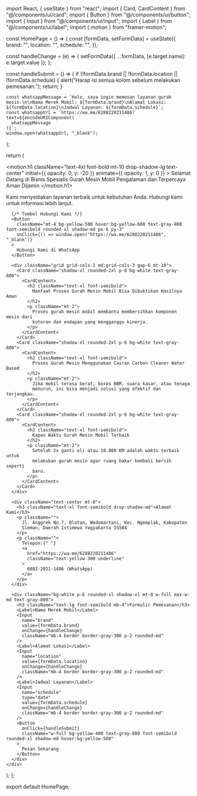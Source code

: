 import React, { useState } from "react";
import { Card, CardContent } from "@/components/ui/card";
import { Button } from "@/components/ui/button";
import { Input } from "@/components/ui/input";
import { Label } from "@/components/ui/label";
import { motion } from "framer-motion";

const HomePage = () => {
  const [formData, setFormData] = useState({
    brand: "",
    location: "",
    schedule: "",
  });

  const handleChange = (e) => {
    setFormData({ ...formData, [e.target.name]: e.target.value });
  };

  const handleSubmit = () => {
    if (!formData.brand || !formData.location || !formData.schedule) {
      alert("Harap isi semua kolom sebelum melakukan pemesanan.");
      return;
    }

    const whatsappMessage = `Halo, saya ingin memesan layanan gurah mesin.\n\nNama Merek Mobil: ${formData.brand}\nAlamat Lokasi: ${formData.location}\nJadwal Layanan: ${formData.schedule}`;
    const whatsappUrl = `https://wa.me/6288220211486?text=${encodeURIComponent(
      whatsappMessage
    )}`;
    window.open(whatsappUrl, "_blank");
  };

  return (
    <div className="min-h-screen bg-gradient-to-r from-blue-500 to-green-400 flex flex-col items-center p-6 text-white">
      <motion.h1
        className="text-4xl font-bold mt-10 drop-shadow-lg text-center"
        initial={{ opacity: 0, y: -20 }}
        animate={{ opacity: 1, y: 0 }}
      >
        Selamat Datang di Bisnis Spesialis Gurah Mesin Mobil Pengalaman dan
        Terpercaya Aman Dijamin
      </motion.h1>
      <p className="mt-4 text-lg text-center max-w-2xl drop-shadow-md">
        Kami menyediakan layanan terbaik untuk kebutuhan Anda. Hubungi kami
        untuk informasi lebih lanjut.
      </p>

      {/* Tombol Hubungi Kami */}
      <Button
        className="mt-4 bg-yellow-500 hover:bg-yellow-600 text-gray-800 font-semibold rounded-xl shadow-md px-6 py-3"
        onClick={() => window.open("https://wa.me/6288220211486", "_blank")}
      >
        Hubungi Kami di WhatsApp
      </Button>

      <div className="grid grid-cols-1 md:grid-cols-3 gap-6 mt-10">
        <Card className="shadow-xl rounded-2xl p-6 bg-white text-gray-800">
          <CardContent>
            <h2 className="text-xl font-semibold">
              Manfaat Proses Gurah Mesin Mobil Bisa Dibuktikan Hasilnya Aman
            </h2>
            <p className="mt-2">
              Proses gurah mesin mobil membantu membersihkan komponen mesin dari
              kotoran dan endapan yang mengganggu kinerja.
            </p>
          </CardContent>
        </Card>
        <Card className="shadow-xl rounded-2xl p-6 bg-white text-gray-800">
          <CardContent>
            <h2 className="text-xl font-semibold">
              Proses Gurah Mesin Menggunakan Cairan Carbon Cleaner Water Based
            </h2>
            <p className="mt-2">
              Jika mobil terasa berat, boros BBM, suara kasar, atau tenaga
              menurun, ini bisa menjadi solusi yang efektif dan terjangkau.
            </p>
          </CardContent>
        </Card>
        <Card className="shadow-xl rounded-2xl p-6 bg-white text-gray-800">
          <CardContent>
            <h2 className="text-xl font-semibold">
              Kapan Waktu Gurah Mesin Mobil Terbaik
            </h2>
            <p className="mt-2">
              Setelah 2x ganti oli atau 10.000 KM adalah waktu terbaik untuk
              melakukan gurah mesin agar ruang bakar kembali bersih seperti
              baru.
            </p>
          </CardContent>
        </Card>
      </div>

      <div className="text-center mt-8">
        <h3 className="text-xl font-semibold drop-shadow-md">Alamat Kami</h3>
        <p className="">
          Jl. Anggrek No.7, Blotan, Wedomartani, Kec. Ngemplak, Kabupaten
          Sleman, Daerah Istimewa Yogyakarta 55584
        </p>
        <p className="">
          Telepon:{" "}
          <a
            href="https://wa.me/6288220211486"
            className="text-yellow-300 underline"
          >
            0882-2021-1486 (WhatsApp)
          </a>
        </p>
      </div>

      <div className="bg-white p-6 rounded-xl shadow-xl mt-8 w-full max-w-md text-gray-800">
        <h3 className="text-lg font-semibold mb-4">Formulir Pemesanan</h3>
        <Label>Nama Merek Mobil</Label>
        <Input
          name="brand"
          value={formData.brand}
          onChange={handleChange}
          className="mb-4 border border-gray-300 p-2 rounded-md"
        />
        <Label>Alamat Lokasi</Label>
        <Input
          name="location"
          value={formData.location}
          onChange={handleChange}
          className="mb-4 border border-gray-300 p-2 rounded-md"
        />
        <Label>Jadwal Layanan</Label>
        <Input
          name="schedule"
          type="date"
          value={formData.schedule}
          onChange={handleChange}
          className="mb-4 border border-gray-300 p-2 rounded-md"
        />
        <Button
          onClick={handleSubmit}
          className="w-full bg-yellow-400 text-gray-800 font-semibold rounded-xl shadow-md hover:bg-yellow-500"
        >
          Pesan Sekarang
        </Button>
      </div>
    </div>
  );
};

export default HomePage;

